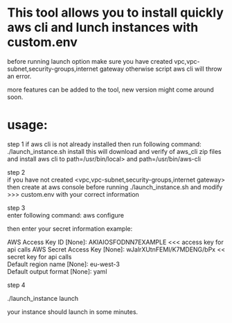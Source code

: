 # This tool allows you to install quickly aws cli and lunch instances with custom.env

before running launch option make sure you have created vpc,vpc-subnet,security-groups,internet gateway otherwise script aws cli will throw an error.

more features can be added to the tool, new version might come around soon.

# usage: 
step 1
if aws cli is not already installed then run following command:
./launch_instance.sh install
this will download and verify <gpg sha256 verification> of aws_cli zip files and install aws cli to path=/usr/bin/local> and path=/usr/bin/aws-cli

step 2  
if you have not created <vpc,vpc-subnet,security-groups,internet gateway> then create at aws console before running ./launch_instance.sh
and modify  >>> custom.env  with your correct information

step 3  
enter following command: aws configure 

then enter your secret information 
example: 

AWS Access Key ID [None]: AKIAIOSFODNN7EXAMPLE  <<< access key for api calls 
AWS Secret Access Key [None]: wJalrXUtnFEMI/K7MDENG/bPx  << secret key for api calls   
Default region name [None]: eu-west-3   
Default output format [None]: yaml  

step 4 

./launch_instance launch 

your instance should launch in some minutes. 


